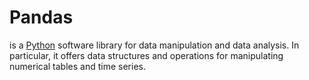 # Pandas
is a [Python](/wiki/Python) software library for data manipulation and data analysis. In particular, it offers data structures and operations for manipulating numerical tables and time series.